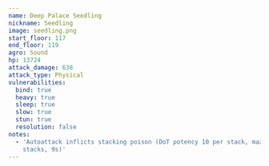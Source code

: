 ```yaml
---
name: Deep Palace Seedling
nickname: Seedling
image: seedling.png
start_floor: 117
end_floor: 119
agro: Sound
hp: 13724
attack_damage: 638
attack_type: Physical
vulnerabilities:
  bind: true
  heavy: true
  sleep: true
  slow: true
  stun: true
  resolution: false
notes:
  - 'Autoattack inflicts stacking poison (DoT potency 10 per stack, max 4
    stacks, 9s)'
---
```

